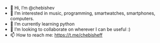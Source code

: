 - 👋 Hi, I’m @chebishev
- 👀 I’m interested in music, programming, smartwatches, smartphones, computers.
- 🌱 I’m currently learning python
- 💞️ I’m looking to collaborate on wherever I can be useful :)
- 📫 How to reach me: https://t.me/chebisheff

<!---
chebishev/chebishev is a ✨ special ✨ repository because its `README.md` (this file) appears on your GitHub profile.
You can click the Preview link to take a look at your changes.
--->
